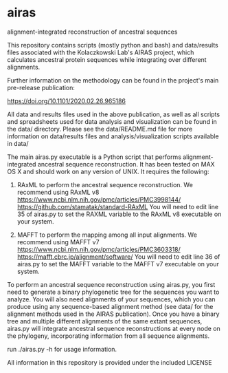 # airas
alignment-integrated reconstruction of ancestral sequences

This repository contains scripts (mostly python and bash) and data/results
files associated with the Kolaczkowski Lab's AIRAS project, which calculates
ancestral protein sequences while integrating over different alignments.

Further information on the methodology can be found in the project's main
pre-release publication:

https://doi.org/10.1101/2020.02.26.965186

All data and results files used in the above publication, as well as all
scripts and spreadsheets used for data analysis and visualization can be
found in the data/ directory. Please see the data/README.md file for more
information on data/results files and analysis/visualization scripts available
in data/

The main airas.py executable is a Python script that performs
alignment-integrated ancestral sequence reconstruction. It has been tested on
MAX OS X and should work on any version of UNIX. It requires the following:

  1. RAxML to perform the ancestral sequence reconstruction. We recommend
     using RAxML v8
      https://www.ncbi.nlm.nih.gov/pmc/articles/PMC3998144/
      https://github.com/stamatak/standard-RAxML
    You will need to edit line 35 of airas.py to set the RAXML variable to
    the RAxML v8 executable on your system.

  2. MAFFT to perform the mapping among all input alignments. We recommend
     using MAFFT v7
      https://www.ncbi.nlm.nih.gov/pmc/articles/PMC3603318/
      https://mafft.cbrc.jp/alignment/software/
    You will need to edit line 36 of airas.py to set the MAFFT variable to
    the MAFFT v7 executable on your system.

  To perform an ancestral sequence reconstruction using airas.py, you first
  need to generate a binary phylogenetic tree for the sequences you want to
  analyze. You will also need alignments of your sequences, which you can
  produce using any sequence-based alignment method (see data/ for the
  alignment methods used in the AIRAS publication). Once you have a binary
  tree and multiple different alignments of the same extant sequences, airas.py
  will integrate ancestral sequence reconstructions at every node on the
  phylogeny, incorporating information from all sequence alignments.

  run ./airas.py -h for usage information.

All information in this repository is provided under the included LICENSE
